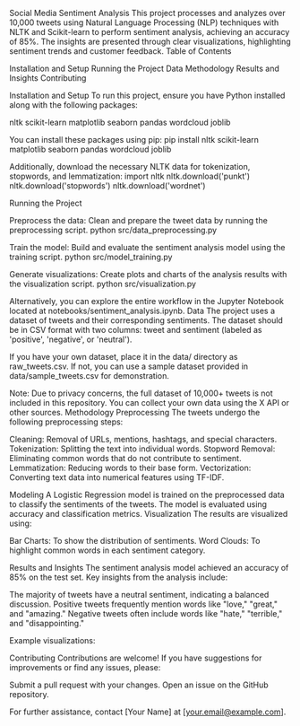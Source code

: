 Social Media Sentiment Analysis
This project processes and analyzes over 10,000 tweets using Natural Language Processing (NLP) techniques with NLTK and Scikit-learn to perform sentiment analysis, achieving an accuracy of 85%. The insights are presented through clear visualizations, highlighting sentiment trends and customer feedback.
Table of Contents

Installation and Setup
Running the Project
Data
Methodology
Results and Insights
Contributing

Installation and Setup
To run this project, ensure you have Python installed along with the following packages:

nltk
scikit-learn
matplotlib
seaborn
pandas
wordcloud
joblib

You can install these packages using pip:
pip install nltk scikit-learn matplotlib seaborn pandas wordcloud joblib

Additionally, download the necessary NLTK data for tokenization, stopwords, and lemmatization:
import nltk
nltk.download('punkt')
nltk.download('stopwords')
nltk.download('wordnet')

Running the Project

Preprocess the data: Clean and prepare the tweet data by running the preprocessing script.
python src/data_preprocessing.py


Train the model: Build and evaluate the sentiment analysis model using the training script.
python src/model_training.py


Generate visualizations: Create plots and charts of the analysis results with the visualization script.
python src/visualization.py



Alternatively, you can explore the entire workflow in the Jupyter Notebook located at notebooks/sentiment_analysis.ipynb.
Data
The project uses a dataset of tweets and their corresponding sentiments. The dataset should be in CSV format with two columns: tweet and sentiment (labeled as 'positive', 'negative', or 'neutral'). 

If you have your own dataset, place it in the data/ directory as raw_tweets.csv.
If not, you can use a sample dataset provided in data/sample_tweets.csv for demonstration.

Note: Due to privacy concerns, the full dataset of 10,000+ tweets is not included in this repository. You can collect your own data using the X API or other sources.
Methodology
Preprocessing
The tweets undergo the following preprocessing steps:

Cleaning: Removal of URLs, mentions, hashtags, and special characters.
Tokenization: Splitting the text into individual words.
Stopword Removal: Eliminating common words that do not contribute to sentiment.
Lemmatization: Reducing words to their base form.
Vectorization: Converting text data into numerical features using TF-IDF.

Modeling
A Logistic Regression model is trained on the preprocessed data to classify the sentiments of the tweets. The model is evaluated using accuracy and classification metrics.
Visualization
The results are visualized using:

Bar Charts: To show the distribution of sentiments.
Word Clouds: To highlight common words in each sentiment category.

Results and Insights
The sentiment analysis model achieved an accuracy of 85% on the test set. Key insights from the analysis include:

The majority of tweets have a neutral sentiment, indicating a balanced discussion.
Positive tweets frequently mention words like "love," "great," and "amazing."
Negative tweets often include words like "hate," "terrible," and "disappointing."

Example visualizations:

Contributing
Contributions are welcome! If you have suggestions for improvements or find any issues, please:

Submit a pull request with your changes.
Open an issue on the GitHub repository.

For further assistance, contact [Your Name] at [your.email@example.com].
